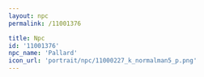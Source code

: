 ```yaml
---
layout: npc
permalink: /11001376

title: Npc
id: '11001376'
npc_name: 'Pallard'
icon_url: 'portrait/npc/11000227_k_normalman5_p.png'
---
```

